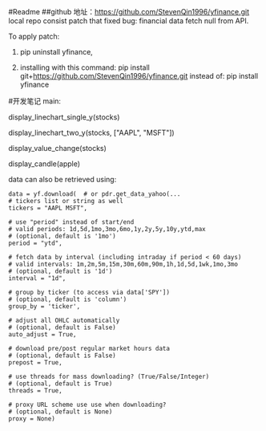 #Readme
##github 地址：https://github.com/StevenQin1996/yfinance.git
local repo consist patch that fixed bug: financial data fetch null from API.

To apply patch: 

1. pip uninstall yfinance,

2. installing with this command:
pip install git+https://github.com/StevenQin1996/yfinance.git
instead of:
pip install yfinance

#开发笔记
main:

display_linechart_single_y(stocks)

display_linechart_two_y(stocks, ["AAPL", "MSFT"])

display_value_change(stocks)

display_candle(apple)

data can also be retrieved using:

    data = yf.download(  # or pdr.get_data_yahoo(...
    # tickers list or string as well
    tickers = "AAPL MSFT",

    # use "period" instead of start/end
    # valid periods: 1d,5d,1mo,3mo,6mo,1y,2y,5y,10y,ytd,max
    # (optional, default is '1mo')
    period = "ytd",

    # fetch data by interval (including intraday if period < 60 days)
    # valid intervals: 1m,2m,5m,15m,30m,60m,90m,1h,1d,5d,1wk,1mo,3mo
    # (optional, default is '1d')
    interval = "1d",

    # group by ticker (to access via data['SPY'])
    # (optional, default is 'column')
    group_by = 'ticker',

    # adjust all OHLC automatically
    # (optional, default is False)
    auto_adjust = True,

    # download pre/post regular market hours data
    # (optional, default is False)
    prepost = True,

    # use threads for mass downloading? (True/False/Integer)
    # (optional, default is True)
    threads = True,

    # proxy URL scheme use use when downloading?
    # (optional, default is None)
    proxy = None)


